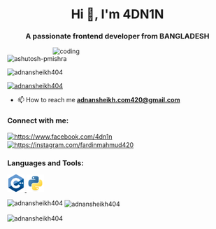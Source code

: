 <h1 align="center">Hi 👋, I'm 4DN1N</h1>
<h3 align="center">A passionate frontend developer from BANGLADESH</h3>
<img align="right" alt="coding" width="400" src="https://user-images.githubusercontent.com/55389276/140866485-8fb1c876-9a8f-4d6a-98dc-08c4981eaf70.gif">

<p align="left"> <img src="https://giphy.com/gifs/computador-gu-tecnology-bGgsc5mWoryfgKBx1u?username=ashutosh-pmishra&label=Profile%20views&color=0e75b6&style=flat" alt="ashutosh-pmishra" /> </p>


<p align="left"> <img src="https://komarev.com/ghpvc/?username=adnansheikh404&label=Profile%20views&color=0e75b6&style=flat" alt="adnansheikh404" /> </p>

<p align="left"> <a href="https://github.com/ryo-ma/github-profile-trophy"><img src="https://github-profile-trophy.vercel.app/?username=adnansheikh404" alt="adnansheikh404" /></a> </p>

- 📫 How to reach me **adnansheikh.com420@gmail.com**

<h3 align="left">Connect with me:</h3>
<p align="left">
<a href="https://fb.com/https://www.facebook.com/4dn1n" target="blank"><img align="center" src="https://raw.githubusercontent.com/rahuldkjain/github-profile-readme-generator/master/src/images/icons/Social/facebook.svg" alt="https://www.facebook.com/4dn1n" height="30" width="40" /></a>
<a href="https://instagram.com/https://instagram.com/fardinmahmud420" target="blank"><img align="center" src="https://raw.githubusercontent.com/rahuldkjain/github-profile-readme-generator/master/src/images/icons/Social/instagram.svg" alt="https://instagram.com/fardinmahmud420" height="30" width="40" /></a>
</p>

<h3 align="left">Languages and Tools:</h3>
<p align="left"> <a href="https://www.w3schools.com/cpp/" target="_blank" rel="noreferrer"> <img src="https://raw.githubusercontent.com/devicons/devicon/master/icons/cplusplus/cplusplus-original.svg" alt="cplusplus" width="40" height="40"/> </a> <a href="https://www.python.org" target="_blank" rel="noreferrer"> <img src="https://raw.githubusercontent.com/devicons/devicon/master/icons/python/python-original.svg" alt="python" width="40" height="40"/> </a> </p>

<p><img align="left" src="https://github-readme-stats.vercel.app/api/top-langs?username=adnansheikh404&show_icons=true&locale=en&layout=compact" alt="adnansheikh404" /></p>

<p>&nbsp;<img align="center" src="https://github-readme-stats.vercel.app/api?username=adnansheikh404&show_icons=true&locale=en" alt="adnansheikh404" /></p>

<p><img align="center" src="https://github-readme-streak-stats.herokuapp.com/?user=adnansheikh404&" alt="adnansheikh404" /></p>
